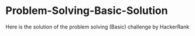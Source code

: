 # Problem-Solving-Basic-Solution
Here is the solution of the problem solving (Basic) challenge by HackerRank
